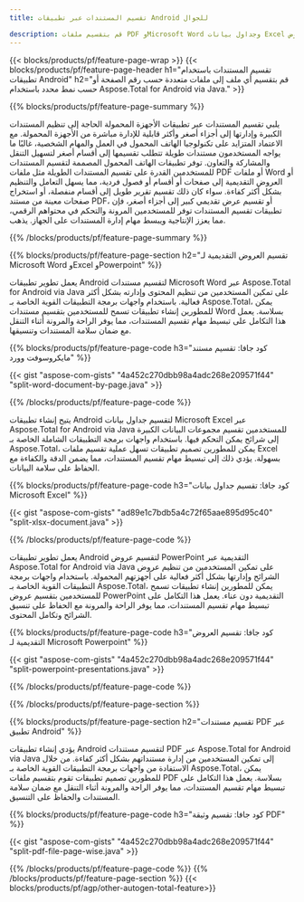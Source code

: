 ```yaml
---
title: تقسيم المستندات عبر تطبيقات Android للجوال 

description: قم بتقسيم ملفات PDF وMicrosoft Word وجداول بيانات Excel وعروض PowerPoint التقديمية عبر تطبيق Android الخاص بك. قم بتقسيم المستند حسب رقم الصفحة أو حسب نمط محدد مسبقًا.
---
```


{{< blocks/products/pf/feature-page-wrap >}}
{{< blocks/products/pf/feature-page-header h1="تقسيم المستندات باستخدام تطبيقات Android" h2="قم بتقسيم أي ملف إلى ملفات متعددة حسب رقم الصفحة أو حسب نمط محدد باستخدام Aspose.Total for Android via Java." >}}

{{% blocks/products/pf/feature-page-summary %}}

يلبي تقسيم المستندات عبر تطبيقات الأجهزة المحمولة الحاجة إلى تنظيم المستندات الكبيرة وإدارتها إلى أجزاء أصغر وأكثر قابلية للإدارة مباشرة من الأجهزة المحمولة. مع الاعتماد المتزايد على تكنولوجيا الهاتف المحمول في العمل والمهام الشخصية، غالبًا ما يواجه المستخدمون مستندات طويلة تتطلب تقسيمها إلى أقسام أصغر لتسهيل التنقل والمشاركة والتعاون. توفر تطبيقات الهاتف المحمول المصممة لتقسيم المستندات للمستخدمين القدرة على تقسيم المستندات الطويلة مثل ملفات PDF أو ملفات Word أو العروض التقديمية إلى صفحات أو أقسام أو فصول فردية، مما يسهل التعامل والتنظيم بشكل أكثر كفاءة. سواء كان ذلك تقسيم تقرير طويل إلى أقسام منفصلة، أو استخراج صفحات معينة من مستند PDF، أو تقسيم عرض تقديمي كبير إلى أجزاء أصغر، فإن تطبيقات تقسيم المستندات توفر للمستخدمين المرونة والتحكم في محتواهم الرقمي، مما يعزز الإنتاجية ويبسط مهام إدارة المستندات على الجهاز. يذهب.

{{% /blocks/products/pf/feature-page-summary  %}}

{{% blocks/products/pf/feature-page-section  h2="تقسيم العروض التقديمية لـ Microsoft Word وExcel وPowerpoint" %}}

يعمل تطوير تطبيقات Android لتقسيم مستندات Microsoft Word عبر Aspose.Total for Android via Java على تمكين المستخدمين من تنظيم المحتوى وإدارته بشكل أكثر فعالية. باستخدام واجهات برمجة التطبيقات القوية الخاصة بـ Aspose.Total، يمكن للمطورين إنشاء تطبيقات تسمح للمستخدمين بتقسيم مستندات Word بسلاسة. يعمل هذا التكامل على تبسيط مهام تقسيم المستندات، مما يوفر الراحة والمرونة أثناء التنقل مع ضمان سلامة المستندات وتنسيقها.

{{% blocks/products/pf/feature-page-code h3="كود جافا: تقسيم مستند مايكروسوفت وورد" %}}

{{< gist "aspose-com-gists" "4a452c270dbb98a4adc268e209571f44" "split-word-document-by-page.java" >}}

{{% /blocks/products/pf/feature-page-code  %}}

يتيح إنشاء تطبيقات Android لتقسيم جداول بيانات Microsoft Excel عبر Aspose.Total for Android via Java للمستخدمين تقسيم مجموعات البيانات الكبيرة إلى شرائح يمكن التحكم فيها. باستخدام واجهات برمجة التطبيقات الشاملة الخاصة بـ Aspose.Total، يمكن للمطورين تصميم تطبيقات تسهل عملية تقسيم ملفات Excel بسهولة. يؤدي ذلك إلى تبسيط مهام تقسيم المستندات، مما يضمن الدقة والكفاءة مع الحفاظ على سلامة البيانات.


{{% blocks/products/pf/feature-page-code h3="كود جافا: تقسيم جداول بيانات Microsoft Excel" %}}

{{< gist "aspose-com-gists" "ad89e1c7bdb5a4c72f65aae895d95c40" "split-xlsx-document.java" >}}

{{% /blocks/products/pf/feature-page-code  %}}

يعمل تطوير تطبيقات Android لتقسيم عروض PowerPoint التقديمية عبر Aspose.Total for Android via Java على تمكين المستخدمين من تنظيم عروض الشرائح وإدارتها بشكل أكثر فعالية على أجهزتهم المحمولة. باستخدام واجهات برمجة التطبيقات القوية الخاصة بـ Aspose.Total، يمكن للمطورين إنشاء تطبيقات تسمح للمستخدمين بتقسيم عروض PowerPoint التقديمية دون عناء. يعمل هذا التكامل على تبسيط مهام تقسيم المستندات، مما يوفر الراحة والمرونة مع الحفاظ على تنسيق الشرائح وتكامل المحتوى.

{{% blocks/products/pf/feature-page-code h3="كود جافا: تقسيم العروض التقديمية لـ Microsoft Powerpoint" %}}

{{< gist "aspose-com-gists" "4a452c270dbb98a4adc268e209571f44" "split-powerpoint-presentations.java" >}}

{{% /blocks/products/pf/feature-page-code  %}}

{{% /blocks/products/pf/feature-page-section %}}

{{% blocks/products/pf/feature-page-section  h2="تقسيم مستندات PDF عبر تطبيق Android" %}}

يؤدي إنشاء تطبيقات Android لتقسيم مستندات PDF عبر Aspose.Total for Android via Java إلى تمكين المستخدمين من إدارة مستنداتهم بشكل أكثر كفاءة. من خلال الاستفادة من واجهات برمجة التطبيقات القوية الخاصة بـ Aspose.Total، يمكن للمطورين تصميم تطبيقات تقوم بتقسيم ملفات PDF بسلاسة. يعمل هذا التكامل على تبسيط مهام تقسيم المستندات، مما يوفر الراحة والمرونة أثناء التنقل مع ضمان سلامة المستندات والحفاظ على التنسيق.

{{% blocks/products/pf/feature-page-code h3="كود جافا: تقسيم وثيقة PDF" %}}

{{< gist "aspose-com-gists" "4a452c270dbb98a4adc268e209571f44" "split-pdf-file-page-wise.java" >}}

{{% /blocks/products/pf/feature-page-code  %}}
{{% /blocks/products/pf/feature-page-section %}}
{{< blocks/products/pf/agp/other-autogen-total-feature>}}